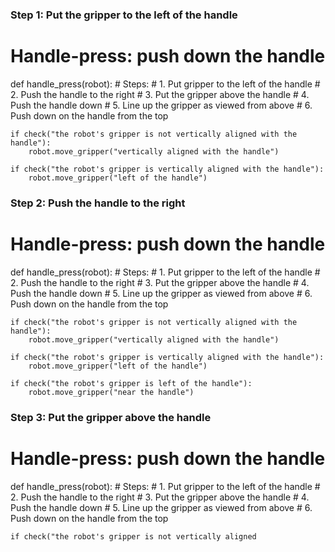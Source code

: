 

### Step 1: Put the gripper to the left of the handle

# Handle-press: push down the handle
def handle_press(robot):
    # Steps:
    # 1. Put gripper to the left of the handle
    # 2. Push the handle to the right
    # 3. Put the gripper above the handle
    # 4. Push the handle down
    # 5. Line up the gripper as viewed from above
    # 6. Push down on the handle from the top
    
    if check("the robot's gripper is not vertically aligned with the handle"):
        robot.move_gripper("vertically aligned with the handle")

    if check("the robot's gripper is vertically aligned with the handle"):
        robot.move_gripper("left of the handle")

### Step 2: Push the handle to the right

# Handle-press: push down the handle
def handle_press(robot):
    # Steps:
    # 1. Put gripper to the left of the handle
    # 2. Push the handle to the right
    # 3. Put the gripper above the handle
    # 4. Push the handle down
    # 5. Line up the gripper as viewed from above
    # 6. Push down on the handle from the top
    
    if check("the robot's gripper is not vertically aligned with the handle"):
        robot.move_gripper("vertically aligned with the handle")

    if check("the robot's gripper is vertically aligned with the handle"):
        robot.move_gripper("left of the handle")

    if check("the robot's gripper is left of the handle"):
        robot.move_gripper("near the handle")

### Step 3: Put the gripper above the handle

# Handle-press: push down the handle
def handle_press(robot):
    # Steps:
    # 1. Put gripper to the left of the handle
    # 2. Push the handle to the right
    # 3. Put the gripper above the handle
    # 4. Push the handle down
    # 5. Line up the gripper as viewed from above
    # 6. Push down on the handle from the top
    
    if check("the robot's gripper is not vertically aligned